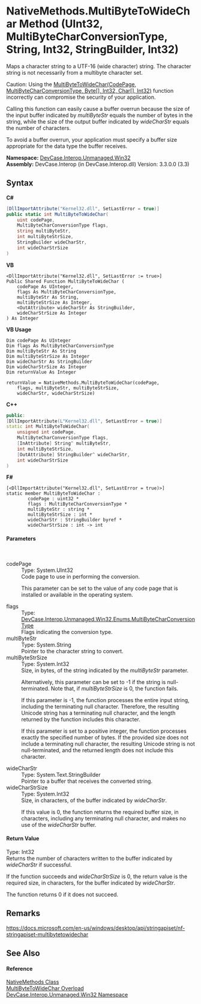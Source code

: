 # NativeMethods.MultiByteToWideChar Method (UInt32, MultiByteCharConversionType, String, Int32, StringBuilder, Int32)
 

Maps a character string to a UTF-16 (wide character) string. The character string is not necessarily from a multibyte character set. 

 Caution: Using the <a href="M_DevCase_Interop_Unmanaged_Win32_NativeMethods_MultiByteToWideChar">MultiByteToWideChar(CodePage, MultiByteCharConversionType, Byte[], Int32, Char[], Int32)</a> function incorrectly can compromise the security of your application. 

 Calling this function can easily cause a buffer overrun because the size of the input buffer indicated by *multiByteStr* equals the number of bytes in the string, while the size of the output buffer indicated by *wideCharStr* equals the number of characters. 

 To avoid a buffer overrun, your application must specify a buffer size appropriate for the data type the buffer receives.

**Namespace:**&nbsp;<a href="N_DevCase_Interop_Unmanaged_Win32">DevCase.Interop.Unmanaged.Win32</a><br />**Assembly:**&nbsp;DevCase.Interop (in DevCase.Interop.dll) Version: 3.3.0.0 (3.3)

## Syntax

**C#**<br />
``` C#
[DllImportAttribute("Kernel32.dll", SetLastError = true)]
public static int MultiByteToWideChar(
	uint codePage,
	MultiByteCharConversionType flags,
	string multiByteStr,
	int multiByteStrSize,
	StringBuilder wideCharStr,
	int wideCharStrSize
)
```

**VB**<br />
``` VB
<DllImportAttribute("Kernel32.dll", SetLastError := true>]
Public Shared Function MultiByteToWideChar ( 
	codePage As UInteger,
	flags As MultiByteCharConversionType,
	multiByteStr As String,
	multiByteStrSize As Integer,
	<OutAttribute> wideCharStr As StringBuilder,
	wideCharStrSize As Integer
) As Integer
```

**VB Usage**<br />
``` VB Usage
Dim codePage As UInteger
Dim flags As MultiByteCharConversionType
Dim multiByteStr As String
Dim multiByteStrSize As Integer
Dim wideCharStr As StringBuilder
Dim wideCharStrSize As Integer
Dim returnValue As Integer

returnValue = NativeMethods.MultiByteToWideChar(codePage, 
	flags, multiByteStr, multiByteStrSize, 
	wideCharStr, wideCharStrSize)
```

**C++**<br />
``` C++
public:
[DllImportAttribute(L"Kernel32.dll", SetLastError = true)]
static int MultiByteToWideChar(
	unsigned int codePage, 
	MultiByteCharConversionType flags, 
	[InAttribute] String^ multiByteStr, 
	int multiByteStrSize, 
	[OutAttribute] StringBuilder^ wideCharStr, 
	int wideCharStrSize
)
```

**F#**<br />
``` F#
[<DllImportAttribute("Kernel32.dll", SetLastError = true)>]
static member MultiByteToWideChar : 
        codePage : uint32 * 
        flags : MultiByteCharConversionType * 
        multiByteStr : string * 
        multiByteStrSize : int * 
        wideCharStr : StringBuilder byref * 
        wideCharStrSize : int -> int 

```


#### Parameters
&nbsp;<dl><dt>codePage</dt><dd>Type: System.UInt32<br />Code page to use in performing the conversion. 

 This parameter can be set to the value of any code page that is installed or available in the operating system.</dd><dt>flags</dt><dd>Type: <a href="T_DevCase_Interop_Unmanaged_Win32_Enums_MultiByteCharConversionType">DevCase.Interop.Unmanaged.Win32.Enums.MultiByteCharConversionType</a><br />Flags indicating the conversion type.</dd><dt>multiByteStr</dt><dd>Type: System.String<br />Pointer to the character string to convert.</dd><dt>multiByteStrSize</dt><dd>Type: System.Int32<br />Size, in bytes, of the string indicated by the *multiByteStr* parameter. 

 Alternatively, this parameter can be set to -1 if the string is null-terminated. Note that, if *multiByteStrSize* is 0, the function fails. 

 If this parameter is -1, the function processes the entire input string, including the terminating null character. Therefore, the resulting Unicode string has a terminating null character, and the length returned by the function includes this character. 

 If this parameter is set to a positive integer, the function processes exactly the specified number of bytes. If the provided size does not include a terminating null character, the resulting Unicode string is not null-terminated, and the returned length does not include this character.</dd><dt>wideCharStr</dt><dd>Type: System.Text.StringBuilder<br />Pointer to a buffer that receives the converted string.</dd><dt>wideCharStrSize</dt><dd>Type: System.Int32<br />Size, in characters, of the buffer indicated by *wideCharStr*. 

 If this value is 0, the function returns the required buffer size, in characters, including any terminating null character, and makes no use of the *wideCharStr* buffer.</dd></dl>

#### Return Value
Type: Int32<br />Returns the number of characters written to the buffer indicated by *wideCharStr* if successful. 

 If the function succeeds and *wideCharStrSize* is 0, the return value is the required size, in characters, for the buffer indicated by *wideCharStr*. 

 The function returns 0 if it does not succeed.

## Remarks
<a href="https://docs.microsoft.com/en-us/windows/desktop/api/stringapiset/nf-stringapiset-multibytetowidechar" target="_blank">https://docs.microsoft.com/en-us/windows/desktop/api/stringapiset/nf-stringapiset-multibytetowidechar</a>

## See Also


#### Reference
<a href="T_DevCase_Interop_Unmanaged_Win32_NativeMethods">NativeMethods Class</a><br /><a href="Overload_DevCase_Interop_Unmanaged_Win32_NativeMethods_MultiByteToWideChar">MultiByteToWideChar Overload</a><br /><a href="N_DevCase_Interop_Unmanaged_Win32">DevCase.Interop.Unmanaged.Win32 Namespace</a><br />